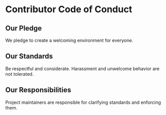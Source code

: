 # Contributor Code of Conduct

## Our Pledge

We pledge to create a welcoming environment for everyone.

## Our Standards

Be respectful and considerate. Harassment and unwelcome behavior are not tolerated.

## Our Responsibilities

Project maintainers are responsible for clarifying standards and enforcing them.

